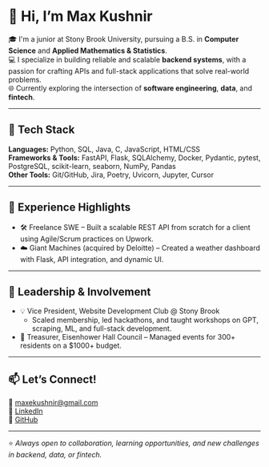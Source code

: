 # 👋 Hi, I’m Max Kushnir

🎓 I'm a junior at Stony Brook University, pursuing a B.S. in **Computer Science** and **Applied Mathematics & Statistics**.  
💻 I specialize in building reliable and scalable **backend systems**, with a passion for crafting APIs and full-stack applications that solve real-world problems.  
🌐 Currently exploring the intersection of **software engineering**, **data**, and **fintech**.

---

## 🔧 Tech Stack
**Languages:** Python, SQL, Java, C, JavaScript, HTML/CSS  
**Frameworks & Tools:** FastAPI, Flask, SQLAlchemy, Docker, Pydantic, pytest, PostgreSQL, scikit-learn, seaborn, NumPy, Pandas  
**Other Tools:** Git/GitHub, Jira, Poetry, Uvicorn, Jupyter, Cursor

---

## 💼 Experience Highlights
- 🛠️ Freelance SWE – Built a scalable REST API from scratch for a client using Agile/Scrum practices on Upwork.
- ☁️ Giant Machines (acquired by Deloitte) – Created a weather dashboard with Flask, API integration, and dynamic UI.

---

## 🧩 Leadership & Involvement
- 💡 Vice President, Website Development Club @ Stony Brook  
  - Scaled membership, led hackathons, and taught workshops on GPT, scraping, ML, and full-stack development.  
- 🏡 Treasurer, Eisenhower Hall Council – Managed events for 300+ residents on a $1000+ budget.

---

## 📫 Let’s Connect!
📧 maxekushnir@gmail.com  
🔗 [LinkedIn](https://www.linkedin.com/in/maxime-kushnir)  
🐙 [GitHub](https://github.com/Max-Kushnir)

---

⭐️ *Always open to collaboration, learning opportunities, and new challenges in backend, data, or fintech.*  


